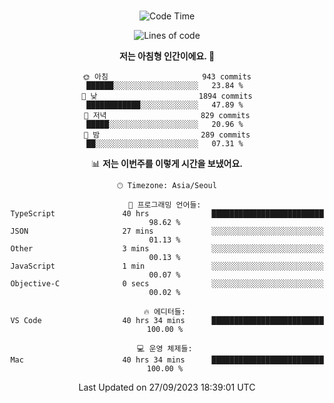 <div align="center">

<br />

 <!--START_SECTION:waka-->
![Code Time](http://img.shields.io/badge/Code%20Time-1%2C340%20hrs%2042%20mins-blue)

![Lines of code](https://img.shields.io/badge/%EC%A0%80%EB%8A%94%20%EC%97%AC%ED%83%9C%EA%B9%8C%EC%A7%80%20-2.8%20million%20%EC%A4%84%EC%9D%98%20%EC%BD%94%EB%93%9C%EB%A5%BC%20%EC%9E%91%EC%84%B1%ED%96%88%EC%96%B4%EC%9A%94.-blue)

**저는 아침형 인간이에요. 🐤** 

```text
🌞 아침                     943 commits         ██████░░░░░░░░░░░░░░░░░░░   23.84 % 
🌆 낮　                     1894 commits        ████████████░░░░░░░░░░░░░   47.89 % 
🌃 저녁                     829 commits         █████░░░░░░░░░░░░░░░░░░░░   20.96 % 
🌙 밤　                     289 commits         ██░░░░░░░░░░░░░░░░░░░░░░░   07.31 % 
```


📊 **저는 이번주를 이렇게 시간을 보냈어요.** 

```text
🕑︎ Timezone: Asia/Seoul

💬 프로그래밍 언어들: 
TypeScript               40 hrs              █████████████████████████   98.62 % 
JSON                     27 mins             ░░░░░░░░░░░░░░░░░░░░░░░░░   01.13 % 
Other                    3 mins              ░░░░░░░░░░░░░░░░░░░░░░░░░   00.13 % 
JavaScript               1 min               ░░░░░░░░░░░░░░░░░░░░░░░░░   00.07 % 
Objective-C              0 secs              ░░░░░░░░░░░░░░░░░░░░░░░░░   00.02 % 

🔥 에디터들: 
VS Code                  40 hrs 34 mins      █████████████████████████   100.00 % 

💻 운영 체제들: 
Mac                      40 hrs 34 mins      █████████████████████████   100.00 % 
```


 Last Updated on 27/09/2023 18:39:01 UTC
<!--END_SECTION:waka-->

</div>
